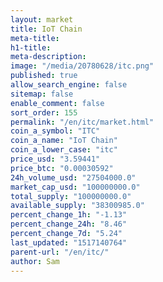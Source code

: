 ```yaml
---
layout: market
title: IoT Chain
meta-title: 
h1-title: 
meta-description: 
image: "/media/20780628/itc.png"
published: true
allow_search_engine: false
sitemap: false
enable_comment: false
sort_order: 155
permalink: "/en/itc/market.html"
coin_a_symbol: "ITC"
coin_a_name: "IoT Chain"
coin_a_lower_case: "itc"
price_usd: "3.59441"
price_btc: "0.00030592"
24h_volume_usd: "27504000.0"
market_cap_usd: "100000000.0"
total_supply: "100000000.0"
available_supply: "38300985.0"
percent_change_1h: "-1.13"
percent_change_24h: "8.46"
percent_change_7d: "5.24"
last_updated: "1517140764"
parent-url: "/en/itc/"
author: Sam
---
```


